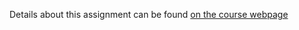 Details about this assignment can be found [on the course webpage](https://bcourses.berkeley.edu/courses/1453965/pages/assignment-1-description)
